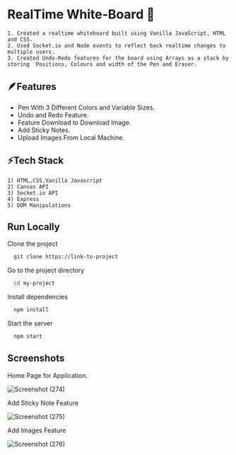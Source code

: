 
# RealTime White-Board 📝

    1. Created a realtime whiteboard built using Vanilla JavaScript, HTML and CSS.
    2. Used Socket.io and Node events to reflect back realtime changes to multiple users.
    3. Created Undo-Redo features for the board using Arrays as a stack by storing  Positions, Colours and width of the Pen and Eraser.



## 🪶Features

- Pen With 3 Different Colors and Variable Sizes.
- Undo and Redo Feature.
- Feature Download to Download Image.
- Add Sticky Notes.
- Upload Images From Local Machine. 


## ⚡Tech Stack 

    1) HTML,CSS,Vanilla Javascript
    2) Canvas API
    3) Socket.io API
    4) Express
    5) DOM Manipulations


## Run Locally

Clone the project

```bash
  git clone https://link-to-project
```

Go to the project directory

```bash
  cd my-project
```

Install dependencies

```bash
  npm install
```

Start the server

```bash
  npm start
```


## Screenshots

Home Page for Application.

![Screenshot (274)](https://user-images.githubusercontent.com/67583012/154247550-a61bc90c-1463-45ca-8f8e-6d4e85a08ee6.png)


Add Sticky Note Feature

![Screenshot (275)](https://user-images.githubusercontent.com/67583012/154247297-7afc0ec5-33bd-4b5e-8dc0-014167baa3b2.png)


Add Images Feature

![Screenshot (276)](https://user-images.githubusercontent.com/67583012/154248011-66997211-44f5-4073-8699-392bc56b603a.png)


